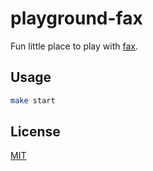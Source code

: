 # playground-fax

Fun little place to play with [fax][fax].

## Usage
```sh
make start
```


## License
[MIT](https://tldrlegal.com/license/mit-license)

[fax]: https://github.com/yoshuawuyts/fax
